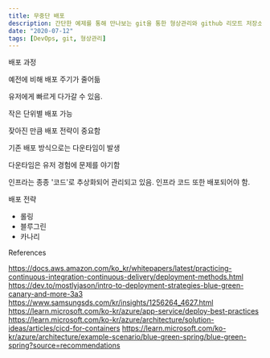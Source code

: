 ```yaml
---
title: 무중단 배포
description: 간단한 예제를 통해 만나보는 git을 통한 형상관리와 github 리모트 저장소의 pull request 까지의 과정을 작성하였습니다.
date: "2020-07-12"
tags: [DevOps, git, 형상관리]
---
```


배포 과정

예전에 비해 배포 주기가 줄어듦

유저에게 빠르게 다가갈 수 있음.

작은 단위별 배포 가능

잦아진 만큼 배포 전략이 중요함

기존 배포 방식으로는 다운타임이 발생

다운타임은 유저 경험에 문제를 야기함

인프라는 종종 '코드'로 추상화되어 관리되고 있음. 인프라 코드 또한 배포되어야 함.

배포 전략

- 롤링
- 블루그린
- 카나리

References

https://docs.aws.amazon.com/ko_kr/whitepapers/latest/practicing-continuous-integration-continuous-delivery/deployment-methods.html
https://dev.to/mostlyjason/intro-to-deployment-strategies-blue-green-canary-and-more-3a3
https://www.samsungsds.com/kr/insights/1256264_4627.html
https://learn.microsoft.com/ko-kr/azure/app-service/deploy-best-practices
https://learn.microsoft.com/ko-kr/azure/architecture/solution-ideas/articles/cicd-for-containers
https://learn.microsoft.com/ko-kr/azure/architecture/example-scenario/blue-green-spring/blue-green-spring?source=recommendations
